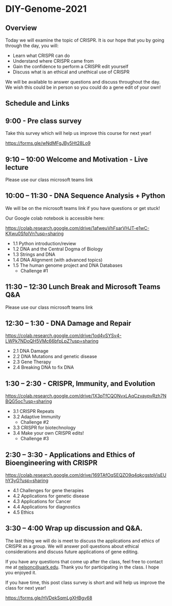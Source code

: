 # DIY-Genome-2021
## Overview
Today we will examine the topic of CRISPR. It is our hope that you by going through the day, you will:
* Learn what CRISPR can do
* Understand where CRISPR came from
* Gain the confidence to perform a CRISPR edit yourself
* Discuss what is an ethical and unethical use of CRISPR

We will be available to answer questions and discuss throughout the day. We wish this could be in person so you could do a gene edit of your own!


## Schedule and Links

## 9:00 - Pre class survey
Take this survey which will help us improve this course for next year!

https://forms.gle/wNdMFgJBy5Ht28Lo9

## 9:10 – 10:00 Welcome and Motivation - Live lecture
Please use our class microsoft teams link

  
## 10:00 – 11:30 - DNA Sequence Analysis + Python

We will be on the microsoft teams link if you have questions or get stuck!

Our Google colab notebook is accessible here:

https://colab.research.google.com/drive/1afweuVhFsarVHJT-e1wC-KXwu0SfplVn?usp=sharing

* 1.1 Python introduction/review
* 1.2 DNA and the Central Dogma of Biology
* 1.3 Strings and DNA
* 1.4 DNA Alignment (with advanced topics)
* 1.5 The human genome project and DNA Databases
  * Challenge #1
  

## 11:30 – 12:30 Lunch Break and Microsoft Teams Q&A
Please use our class microsoft teams link
  
## 12:30 – 1:30 - DNA Damage and Repair
https://colab.research.google.com/drive/1od4vSYSv4-LWPk7NDoQH5VMc66bfpLpZ?usp=sharing

* 2.1 DNA Damage
* 2.2 DNA Mutations and genetic disease
* 2.3 Gene Therapy
* 2.4 Breaking DNA to fix DNA
  
## 1:30 – 2:30 - CRISPR, Immunity, and Evolution
https://colab.research.google.com/drive/1X3pTfCQONvxLAqCzvaypvRzh7NBQG5oc?usp=sharing

* 3.1 CRISPR Repeats
* 3.2 Adaptive Immunity
  * Challenge #2 
* 3.3 CRISPR for biotechnology
* 3.4 Make your own CRISPR edits!
  * Challenge #3
  
## 2:30 – 3:30 - Applications and Ethics of Bioengineering with CRISPR
https://colab.research.google.com/drive/169TAfOqSEQZO9q4qkcgstpVisEUhY3yG?usp=sharing

* 4.1 Challenges for gene therapies
* 4.2 Applications for genetic disease
* 4.3 Applications for Cancer
* 4.4 Applications for diagnostics
* 4.5 Ethics
  
## 3:30 – 4:00 Wrap up discussion and Q&A.
The last thing we will do is meet to discuss the applications and ethics of CRISPR as a group. We will answer poll questions about ethical considerations and discuss future applications of gene editing. 

If you have any questions that come up after the class, feel free to contact me at nelsonc@uark.edu. Thank you for participating in the class. I hope you enjoyed it.


If you have time, this post class survey is short and will help us improve the class for next year!

https://forms.gle/HVDekSqmLgXHBgv68

